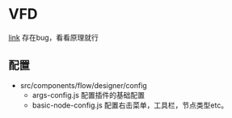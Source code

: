 # VFD
[link](https://github.com/ZFSNYJ/VFD)
 存在bug，看看原理就行

## 配置
- src/components/flow/designer/config
    - args-config.js 配置插件的基础配置
    - basic-node-config.js 配置右击菜单，工具栏，节点类型etc。